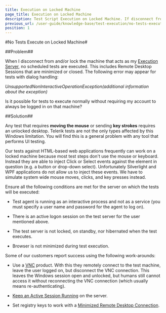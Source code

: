 ```yaml
---
title: Execution on Locked Machine
page_title: Execution on Locked Machine
description: Test Script Execution on Locked Machine. If disconnect from and/or lock the machine that acts as Execution Server, no scheduled tests are executed. This includes Remote Desktop Sessions that are minimized or closed. The following error may appear for tests with dialog handling - UnsupportedNonInteractiveOperationException
previous_url: /user-guide/knowledge-base/test-execution/no-tests-execute-on-locked-machine.aspx, /user-guide/knowledge-base/test-execution/no-tests-execute-on-locked-machine
position: 1
---
```

#No Tests Execute on Locked Machine#

##Problem##

When I disconnect from and/or lock the machine that acts as my <a href="/features/scheduling-test-runs/create-execution-server" target="_blank">Execution Server</a>, no scheduled tests are executed. This includes Remote Desktop Sessions that are minimized or closed. The following error may appear for tests with dialog handling:

*UnsupportedNonInteractiveOperationException(additional information about the exception)*

Is it possible for tests to execute normally without requiring my account to always be logged in on that machine?

##Solution##

Any test that requires **moving the mouse** or sending **key strokes** requires an unlocked desktop. Telerik tests are not the only types affected by this Windows limitation. You will find this is a general problem with any tool that performs UI testing.
 
Our tests against HTML-based web applications frequently can work on a locked machine because most test steps don't use the mouse or keyboard. Instead they are able to inject Click or Select events against the element in question (e.g. a button or drop-down select). Unfortunately Silverlight and WPF applications do not allow us to inject these events. We have to simulate system wide mouse moves, clicks, and key presses instead.
 
Ensure all the following conditions are met for the server on which the tests will be executed:

* Test agent is running as an interactive process and not as a service (you must specify a user name and password for the agent to log on).

* There is an active logon session on the test server for the user mentioned above.

* The test server is not locked, on standby, nor hibernated when the test executes.

* Browser is not minimized during test execution.

Some of our customers report success using the following work-arounds:

* Use a <a href="http://en.wikipedia.org/wiki/Virtual_Network_Computing" target="_blank">VNC</a> product. With this they remotely connect to the test machine, leave the user logged on, but disconnect the VNC connection. This leaves the Windows session open and unlocked, but humans still cannot access it without reconnecting the VNC connection (which usually means re-authenticating).

* <a href="/knowledge-base/scheduling-kb/keep-active-session" target="_blank">Keep an Active Session Running</a> on the server.

* Set registry keys to work with a <a href="/knowledge-base/test-execution-kb/minimized-rdc" target="_blank">Minimized Remote Desktop Connection</a>.
